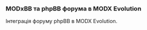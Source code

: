 
<meta http-equiv="Content-Type" content="text/html; charset=utf-8">
<h3>MODxBB та phpBB форума в MODX Evolution </h3>
Інтеграція форуму phpBB в MODX Evolution.
